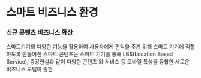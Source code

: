 
# 스마트 비즈니스 환경
### 신규 콘텐츠 비즈니스 확산
스마트기기의 다양한 기능을 활용하여 사용자에게 편익을 주기 위해 스마트 기기에 적합하도록 만들어진 스마트 콘텐츠는 스마트 기기를 통해 LBS(Location Based Service), 증강현실과 같이 다양한 콘텐츠 와 서비스 등 모바일 특성을 융합한 새로운 비즈니스 모델이 출현
